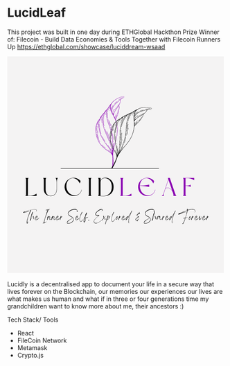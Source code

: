 # LucidLeaf

This project was built in one day during ETHGlobal Hackthon
Prize Winner of: Filecoin - Build Data Economies & Tools Together with Filecoin Runners Up
https://ethglobal.com/showcase/luciddream-wsaad


![image](frontend/assets/Logo.png)

Lucidly is a decentralised app to document your life in a secure way that lives forever on the Blockchain, our memories our experiences our lives are what makes us human and what if in three or four generations time my grandchildren want to know more about me, their ancestors :)

Tech Stack/ Tools
- React
- FileCoin Network
- Metamask
- Crypto.js

